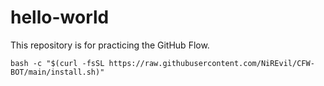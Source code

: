 # hello-world
This repository is for practicing the GitHub Flow.

```shell
bash -c "$(curl -fsSL https://raw.githubusercontent.com/NiREvil/CFW-BOT/main/install.sh)"
```
